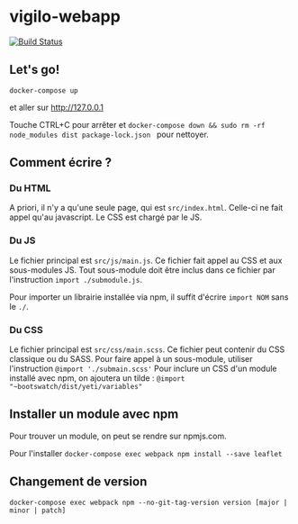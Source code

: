 # vigilo-webapp

[![Build Status](https://travis-ci.org/jesuisundesdeux/vigilo-webapp.svg?branch=master)](https://travis-ci.org/jesuisundesdeux/vigilo-webapp)


## Let's go!

```
docker-compose up
```

et aller sur http://127.0.0.1

Touche CTRL+C pour arrêter et `docker-compose down && sudo rm -rf node_modules dist package-lock.json ` pour nettoyer.

## Comment écrire ?

### Du HTML

A priori, il n'y a qu'une seule page, qui est `src/index.html`. Celle-ci ne fait appel qu'au javascript. Le CSS est chargé par le JS.

### Du JS

Le fichier principal est `src/js/main.js`. Ce fichier fait appel au CSS et aux sous-modules JS. Tout sous-module doit être inclus dans ce fichier par l'instruction `import ./submodule.js`.

Pour importer un librairie installée via npm, il suffit d'écrire `import NOM` sans le `./`.

### Du CSS

Le fichier principal est `src/css/main.scss`. Ce fichier peut contenir du CSS classique ou du SASS.
Pour faire appel à un sous-module, utiliser l'instruction `@import './submain.scss'`
Pour inclure un CSS d'un module installé avec npm, on ajoutera un tilde : `@import "~bootswatch/dist/yeti/variables"`

## Installer un module avec npm

Pour trouver un module, on peut se rendre sur npmjs.com.

Pour l'installer `docker-compose exec webpack npm install --save leaflet`

## Changement de version

```
docker-compose exec webpack npm --no-git-tag-version version [major | minor | patch]
```
